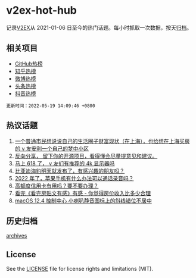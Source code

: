# v2ex-hot-hub

 记录[V2EX](https://www.v2ex.com/)从 2021-01-06 日至今的热门话题。每小时抓取一次数据，按天[归档](archives)。
 
 ## 相关项目

- [GitHub热榜](https://github.com/snaildev/github-hot-hub)
- [知乎热榜](https://github.com/snaildev/zhihu-hot-hub)
- [微博热榜](https://github.com/snaildev/weibo-hot-hub)
- [头条热榜](https://github.com/snaildev/toutiao-hot-hub)
- [抖音热榜](https://github.com/snaildev/douyin-hot-hub)


 `更新时间：2022-05-19 14:09:46 +0800`

## 热议话题

1. [一个普通市民想说说自己的生活圈子财富现状（在上海），也给想在上海买房的 v 友安利一个自己的梦中小区](https://www.v2ex.com/t/853826)
1. [反向分享， 留下你的开源项目，看得懂会尽量提意见和建议。](https://www.v2ex.com/t/853756)
1. [马上 618 了， v 友们有推荐的 4k 显示器吗](https://www.v2ex.com/t/853842)
1. [比亚迪海豹明天就发布了，有感兴趣的朋友吗？](https://www.v2ex.com/t/853870)
1. [2022 年了，苹果手机有什么办法可以通话录音吗？](https://www.v2ex.com/t/853784)
1. [高额度信用卡有用吗？要不要办理？](https://www.v2ex.com/t/853761)
1. [看完《看完房贴文有感》有感 - 你觉得房价收入比多少合理](https://www.v2ex.com/t/853814)
1. [macOS 12.4 控制中心 小喇叭静音图标上的斜线错位不居中](https://www.v2ex.com/t/853864)

## 历史归档

[archives](archives)

## License

See the [LICENSE](LICENSE) file for license rights and limitations (MIT).
